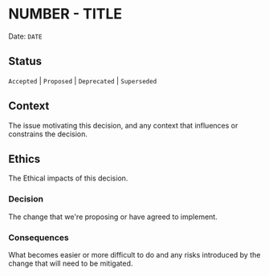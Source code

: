 # NUMBER - TITLE

Date: `DATE`

## Status

`Accepted` | `Proposed` | `Deprecated` | `Superseded`

## Context

The issue motivating this decision, and any context that influences or constrains the decision.

## Ethics

The Ethical impacts of this decision.

<!--

* Mitigate against being tech deterministic
* Ensure you conduct inclusive research
* Think big and imagine what the impact of your work can be
* Interrogate your data decisions

See the post https://docs.modernising.opg.service.justice.gov.uk/research-development/articles/tech-ethic-decisions/#mitigate-against-being-tech-deterministic for further information.

-->

### Decision

The change that we're proposing or have agreed to implement.

### Consequences

What becomes easier or more difficult to do and any risks introduced by the change that will need to be mitigated.

